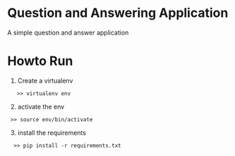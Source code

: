 # Question and Answering Application

A simple question and answer application

# Howto Run 

1. Create a virtualenv 

```
   >> virtualenv env 
```

2. activate the env 

```
 >> source env/bin/activate 
```

3. install the requirements

```
  >> pip install -r requirements.txt
```
